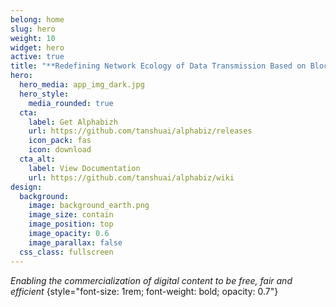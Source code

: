 ```yaml
---
belong: home
slug: hero
weight: 10
widget: hero
active: true
title: "**Redefining Network Ecology of Data Transmission Based on Blockchain**"
hero:
  hero_media: app_img_dark.jpg
  hero_style:
    media_rounded: true
  cta:
    label: Get Alphabizh
    url: https://github.com/tanshuai/alphabiz/releases
    icon_pack: fas
    icon: download
  cta_alt:
    label: View Documentation
    url: https://github.com/tanshuai/alphabiz/wiki
design:
  background:
    image: background_earth.png
    image_size: contain
    image_position: top
    image_opacity: 0.6
    image_parallax: false
  css_class: fullscreen
---
```

_Enabling the commercialization of digital content to be free, fair and efficient_
{style="font-size: 1rem; font-weight: bold; opacity: 0.7"}
